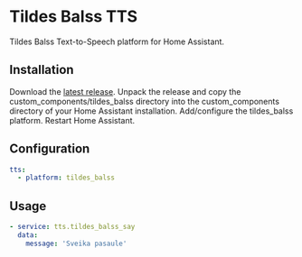 # Tildes Balss TTS 
Tildes Balss Text-to-Speech platform for Home Assistant.

## Installation
Download the [latest release](https://github.com/girtskokars/hass-tildes-balss/releases/latest).
Unpack the release and copy the custom_components/tildes_balss directory into the custom_components directory of your Home Assistant installation.
Add/configure the tildes_balss platform.
Restart Home Assistant.

## Configuration
```yaml
tts:
  - platform: tildes_balss
```

## Usage
```yaml
- service: tts.tildes_balss_say
  data:
    message: 'Sveika pasaule'
```